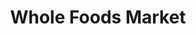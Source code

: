 ---
title: "Whole Foods Market"
url: /washington/whole-foods-market-wisconsin-avenue-northwest/
shop: supermarket
---